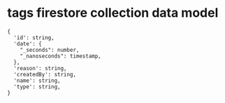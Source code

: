 # tags firestore collection data model

```
{
  'id': string,
  'date': {
    "_seconds": number,
    "_nanoseconds": timestamp,
  },
  'reason': string,
  'createdBy': string,
  'name': string,
  'type': string,
}
```